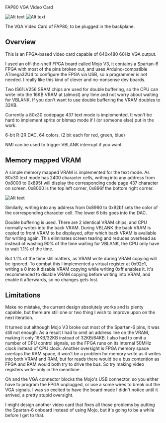 FAP80 VGA Video Card

![Alt text](http://i.imgur.com/RHG6iHQ.jpg)
![Alt text](http://i.imgur.com/f2OT7do.jpg)

The VGA Video Card of FAP80, to be plugged in the backplane.

## Overview

This is an FPGA-based video card capable of 640x480 60Hz VGA output.

I used an off-the-shelf FPGA board called Mojo V3, it contains a Spartan-6 FPGA with most of the pins broken out, and uses Arduino-compatible ATmega32U4 to configure the FPGA via USB, so a programmer is not needed. I really like this kind of clever and no-nonsense dev boards.

Two IS61LV256 SRAM chips are used for double buffering, so the CPU can write into the 16KB VRAM at (almost) any time and not worry about waiting for VBLANK. If you don't want to use double buffering the VRAM doubles to 32KB.

Currently a 80x30 codepage 437 text mode is implemented. It won't be hard to implement sprite or bitmap mode if I (or someone else) put in the work.


6-bit R-2R DAC, 64 colors. (2 bit each for red, green, blue)

NMI can be used to trigger VBLANK interrupt if you want.

## Memory mapped VRAM

A simple memory mapped VRAM is implemented for the text mode. As 80x30 text mode has 2400 character cells, writing into any address from 0x8000 to 0x895f will display the corresponding code page 437 character on screen. 0x8000 is the top left corner, 0x896f the bottom right corner.

![Alt text](http://i.imgur.com/2tsq7oi.jpg)

Similarly, writing into any address from 0x8960 to 0x92bf sets the color of the corresponding character cell. The lower 6 bits goes into the DAC.

Double buffering is used. There are 2 identical VRAM chips, and CPU normally writes into the back VRAM. During VBLANK the back VRAM is copied to front VRAM to be displayed, after which back VRAM is available for writing again. This eliminates screen tearing and reduces overhead as instead of wasting 90% of the time waiting for VBLANK, the CPU only have to wait 1.1% of the time. 

But 1.1% of the time still matters, as VRAM write during VRAM copying will be ignored. To combat this I implemented a virtual register at 0x92c1, writing a 0 into it disable VRAM copying while writing 0xff enables it. It's recommenced to disable VRAM copying before writing into VRAM, and enable it afterwards, so no changes gets lost. 

## Limitations

Make no mistake, the current design absolutely works and is plenty capable, but there are still one or two thing I wish to improve upon on the next iteration.

It turned out although Mojo V3 broke out most of the Spartan-6 pins, it was still not enough. As a result I had to omit an address line on the VRAM, making it only 16KB/32KB instead of 32KB/64KB. I also had to omit a number of CPU control signals, so the FPGA runs on its internal 50MHz clock instead of CPU clock. Another oversight is FPGA memory space overlaps the RAM space, it won't be a problem for memory write as it writes into both VRAM and RAM, but for reads there would be a bus contention as FPGA and RAM would both try to drive the bus. So try making video registers write-only in the meantime.

Oh and the VGA connector blocks the Mojo's USB connector, so you either have to program the FPGA unplugged, or use a some wires to break out the VGA signals. I was so excited to have the board made I didn't notice until it arrived, a pretty stupid oversight.

I might design another video card that fixes all those problems by putting the Spartan-6 onboard instead of using Mojo, but it's going to be a while before I get to that.
